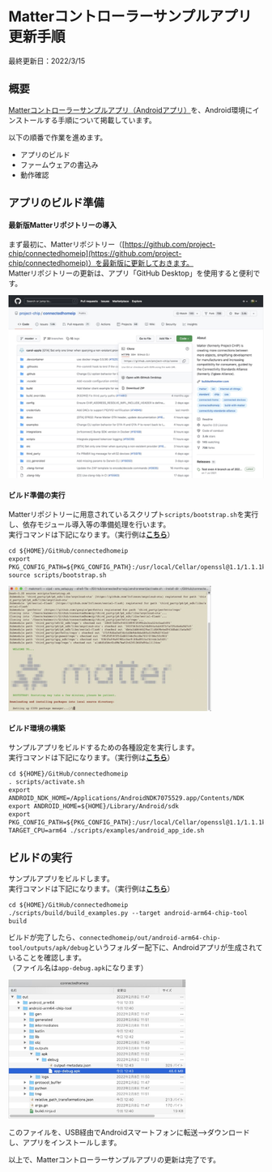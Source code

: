 # Matterコントローラーサンプルアプリ更新手順

最終更新日：2022/3/15

## 概要

[Matterコントローラーサンプルアプリ（Androidアプリ）](https://github.com/project-chip/connectedhomeip/tree/master/src/android/CHIPTool)を、Android環境にインストールする手順について掲載しています。

以下の順番で作業を進めます。
- アプリのビルド
- ファームウェアの書込み
- 動作確認

## アプリのビルド準備

#### 最新版Matterリポジトリーの導入

まず最初に、Matterリポジトリー（[https://github.com/project-chip/connectedhomeip](https://github.com/project-chip/connectedhomeip)）を最新版に更新しておきます。<br>
Matterリポジトリーの更新は、アプリ「GitHub Desktop」を使用すると便利です。

<img src="assets06/0001.jpg" width="600">

#### ビルド準備の実行

Matterリポジトリーに用意されているスクリプト`scripts/bootstrap.sh`を実行し、依存モジュール導入等の準備処理を行います。<br>
実行コマンドは下記になります。（実行例は<b>[こちら](assets06/scripts_bootstrap.log)</b>）

```
cd ${HOME}/GitHub/connectedhomeip
export PKG_CONFIG_PATH=${PKG_CONFIG_PATH}:/usr/local/Cellar/openssl@1.1/1.1.1k/lib/pkgconfig/
source scripts/bootstrap.sh
```

<img src="assets06/0003.jpg" width="400">

#### ビルド環境の構築

サンプルアプリをビルドするための各種設定を実行します。<br>
実行コマンドは下記になります。（実行例は<b>[こちら](assets06/android_app_ide.log)</b>）

```
cd ${HOME}/GitHub/connectedhomeip
. scripts/activate.sh
export ANDROID_NDK_HOME=/Applications/AndroidNDK7075529.app/Contents/NDK
export ANDROID_HOME=${HOME}/Library/Android/sdk
export PKG_CONFIG_PATH=${PKG_CONFIG_PATH}:/usr/local/Cellar/openssl@1.1/1.1.1k/lib/pkgconfig/
TARGET_CPU=arm64 ./scripts/examples/android_app_ide.sh
```

## ビルドの実行

サンプルアプリをビルドします。<br>
実行コマンドは下記になります。（実行例は<b>[こちら](assets06/build_examples.log)</b>）

```
cd ${HOME}/GitHub/connectedhomeip
./scripts/build/build_examples.py --target android-arm64-chip-tool build
```

ビルドが完了したら、`connectedhomeip/out/android-arm64-chip-tool/outputs/apk/debug`というフォルダー配下に、Androidアプリが生成されていることを確認します。<br>
（ファイル名は`app-debug.apk`になります）

<img src="assets06/0004.jpg" width="350">

このファイルを、USB経由でAndroidスマートフォンに転送-->ダウンロードし、アプリをインストールします。

以上で、Matterコントローラーサンプルアプリの更新は完了です。
